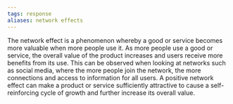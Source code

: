 ```yaml
---
tags: response
aliases: network effects
---
```


The network effect is a phenomenon whereby a good or service becomes more valuable when more people use it. As more people use a good or service, the overall value of the product increases and users receive more benefits from its use. This can be observed when looking at networks such as social media, where the more people join the network, the more connections and access to information for all users. A positive network effect can make a product or service sufficiently attractive to cause a self-reinforcing cycle of growth and further increase its overall value.
